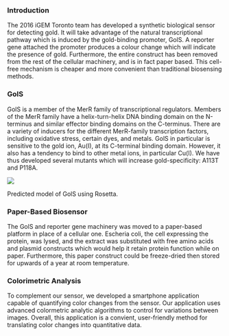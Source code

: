 
### Introduction 

The 2016 iGEM Toronto team has developed a synthetic biological sensor for detecting gold. It will take advantage of the natural transcriptional pathway which is induced by the gold-binding promoter, GolS. A reporter gene attached the promoter produces a colour change which will indicate the presence of gold. Furthermore, the entire construct has been removed from the rest of the cellular machinery, and is in fact paper based. This cell-free mechanism is cheaper and more convenient than traditional biosensing methods.


### GolS

GolS is a member of the MerR family of transcriptional regulators. Members of the MerR family have a helix-turn-helix DNA binding domain on the N-terminus and similar effector binding domains on the C-terminus. There are a variety of inducers for the different MerR-family transcription factors, including oxidative stress, certain dyes, and metals. GolS in particular is sensitive to the gold ion, Au(I), at its C-terminal binding domain. However, it also has a tendency to bind to other metal ions, in particular Cu(I). We have thus developed several mutants which will increase gold-specificity: A113T and P118A.

![](http://2016.igem.org/wiki/images/2/22/T--Toronto--GolS_Protein.png)

Predicted model of GolS using Rosetta.

### Paper-Based Biosensor 

The GolS and reporter gene machinery was moved to a paper-based platform in place of a cellular one. Escheria coli, the cell expressing the protein, was lysed, and the extract was substituted with free amino acids and plasmid constructs which would help it retain protein function while on paper. Furthermore, this paper construct could be freeze-dried then stored for upwards of a year at room temperature. 

### Colorimetric Analysis  

To complement our sensor, we developed a smartphone application capable of quantifying color changes from the sensor. Our application uses advanced colormetric analytic algorithms to control for variations between images. Overall, this application is a convient, user-friendly method for translating color changes into quantitative data.
